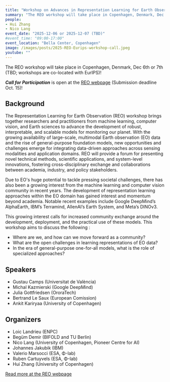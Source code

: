 ```yaml
---
title: "Workshop on Advances in Representation Learning for Earth Observation (REO) at EurIPS 2025"
summary: "The REO workshop will take place in Copenhagen, Denmark, Dec 6th or 7th (TBD; workshops are co-located with EurIPS)!"
people:
- Hui Zhang
- Nico Lang
event_date: "2025-12-06 or 2025-12-07 (TBD)"
#event_time: "09:00-17:00"
event_location: "Bella Center, Copenhagen"
image: /images/posts/2025-REO-Eurips-workshop-call.jpeg
youtube: ""
---
```


The REO workshop will take place in Copenhagen, Denmark, Dec 6th or 7th (TBD; workshops are co-located with EurIPS)!

_**Call for Participation**_ is open at the [REO webpage](https://sites.google.com/view/reoeurips) (Submission deadline Oct. 15)!

## Background
The Representation Learning for Earth Observation (REO) workshop brings together researchers and practitioners from machine learning, computer vision, and Earth sciences to advance the development of robust, interpretable, and scalable models for monitoring our planet. With the growing availability of large-scale, multimodal Earth observation (EO) data and the rise of general-purpose foundation models, new opportunities and challenges emerge for integrating data-driven approaches across sensing modalities and application domains. REO will provide a forum for presenting novel technical methods, scientific applications, and system-level innovations, fostering cross-disciplinary exchange and collaborations between academia, industry, and policy stakeholders.

Due to EO's huge potential to tackle pressing societal challenges, there has also been a growing interest from the machine learning and computer vision community in recent years. The development of representation learning approaches within the EO domain has gained interest and momentum beyond academia. Notable recent examples include Google DeepMind’s AlphaEarth, IBM’s Terramind, AllenAI’s Earth System, and Meta’s DINOv3. 

This growing interest calls for increased community exchange around the development, deployment, and the practical use of these models. This workshop aims to discuss the following :

* Where are we, and how can we move forward as a community?
* What are the open challenges in learning representations of EO data?
* In the era of general-purpose one-for-all models, what is the role of specialized approaches?


## Speakers
* Gustau Camps (Universitat de València)
* Michal Kazmierski (Google DeepMind)
* Julia Gottfriedsen (OroraTech)
* Bertrand Le Saux (European Comission)
* Ankit Kariryaa (University of Copenhagen)

## Organizers
* Loic Landrieu (ENPC)
* Begüm Demir (BIFOLD and TU Berlin)
* Nico Lang (University of Copenhagen, Pioneer Centre for AI)
* Johannes Jakubik (IBM)
* Valerio Marsocci (ESA, Φ-lab)
* Ruben Cartuyvels (ESA, Φ-lab)
* Hui Zhang (University of Copenhagen)

[Read more at the REO webpage](https://sites.google.com/view/reoeurips)
